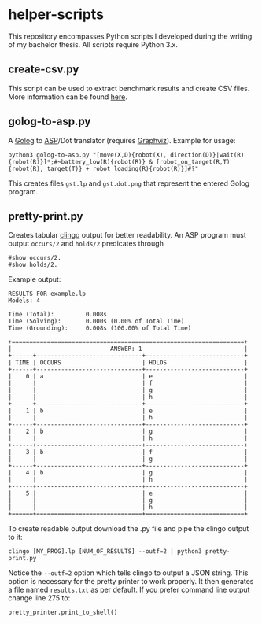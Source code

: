 # helper-scripts

This repository encompasses Python scripts I developed during the writing of my bachelor thesis. All scripts require Python 3.x.

## create-csv.py

This script can be used to extract benchmark results and create CSV files. More information can be found [here](https://github.com/Webastronaut/benchmark-asprilo-golog).

## golog-to-asp.py

A [Golog](https://www.sciencedirect.com/science/article/pii/S0743106696001215/pdf?md5=e389b27881be7c041b0ab34ed71612ba&pid=1-s2.0-S0743106696001215-main.pdf&_valck=1) to [ASP](https://wvvw.aaai.org/ojs/index.php/aimagazine/article/download/2671/2573)/Dot translator (requires [Graphviz](https://www.graphviz.org/)). Example for usage:

```shell
python3 golog-to-asp.py "[move(X,D){robot(X), direction(D)}|wait(R){robot(R)}]*;#~battery_low(R){robot(R)} & [robot_on_target(R,T){robot(R), target(T)} + robot_loading(R){robot(R)}]#?"
```

This creates files `gst.lp` and `gst.dot.png` that represent the entered Golog program.

## pretty-print.py

Creates tabular [clingo](https://github.com/potassco/clingo) output for better readability. An ASP program must output `occurs/2` and `holds/2` predicates through
```
#show occurs/2.
#show holds/2.
```

Example output:
```
RESULTS FOR example.lp
Models: 4

Time (Total):         0.008s
Time (Solving):       0.000s (0.00% of Total Time)
Time (Grounding):     0.008s (100.00% of Total Time)

+==================================================================+
|                            ANSWER: 1                             |
+------+------------------------------+----------------------------+
| TIME | OCCURS                       | HOLDS                      |
+------+------------------------------+----------------------------+
|    0 | a                            | e                          |
|      |                              | f                          |
|      |                              | g                          |
|      |                              | h                          |
+------+------------------------------+----------------------------+
|    1 | b                            | e                          |
|      |                              | h                          |
+------+------------------------------+----------------------------+
|    2 | b                            | g                          |
|      |                              | h                          |
+------+------------------------------+----------------------------+
|    3 | b                            | f                          |
|      |                              | g                          |
+------+------------------------------+----------------------------+
|    4 | b                            | g                          |
|      |                              | h                          |
+------+------------------------------+----------------------------+
|    5 |                              | e                          |
|      |                              | g                          |
|      |                              | h                          |
+======+==============================+============================+
```

To create readable output download the .py file and pipe the clingo output to it:

```
clingo [MY_PROG].lp [NUM_OF_RESULTS] --outf=2 | python3 pretty-print.py
```

Notice the `--outf=2` option which tells clingo to output a JSON string. This option is necessary for the pretty printer to work properly. It then generates a file named `results.txt` as per default. If you prefer command line output change line 275 to:

```python
pretty_printer.print_to_shell()
```
